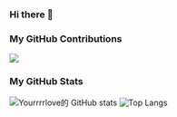 ### Hi there 👋

<!--
**Yourrrrlove/Yourrrrlove** is a ✨ _special_ ✨ repository because its `README.md` (this file) appears on your GitHub profile.

Here are some ideas to get you started:

- 🔭 I’m currently working on ...
- 🌱 I’m currently learning ...
- 👯 I’m looking to collaborate on ...
- 🤔 I’m looking for help with ...
- 💬 Ask me about ...
- 📫 How to reach me: ...
- 😄 Pronouns: ...
- ⚡ Fun fact: ...
-->
### My GitHub Contributions

![](https://usercontent.githubfast.com/raw/Yourrrrlove/Yourrrrlove/main/assets/github-contribution-grid-snake.svg)

### My GitHub Stats

![Yourrrrlove的 GitHub stats](https://github-readme-stats.vercel.app/api?username=Yourrrrlove&show_icons=true)
![Top Langs](https://github-readme-stats.vercel.app/api/top-langs/?username=Yourrrrlove&layout=compact)

